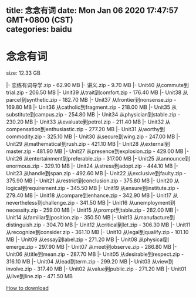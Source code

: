 
title: 念念有词
date: Mon Jan 06 2020 17:47:57 GMT+0800 (CST)    
categories: baidu
---

# 念念有词
size: 12.33 GB
 
 
|- 恋练有词导学.zip - 62.90 MB
|- 讲义.zip - 9.70 MB
|- Unit40 从commute到trial.zip - 206.50 MB
|- Unit39 从trait到comfort.zip - 176.40 MB
|- Unit38 从parcel到synthetic.zip - 182.70 MB
|- Unit37 从frontier到nonsense.zip - 169.80 MB
|- Unit36 从catholic到fragment.zip - 218.00 MB
|- Unit35 从substitute到campus.zip - 254.80 MB
|- Unit34 从physician到stable.zip - 230.20 MB
|- Unit33 从evaluate到petrol.zip - 211.40 MB
|- Unit32 从compensation到enthusiastic.zip - 277.20 MB
|- Unit31 从worthy到commodity.zip - 325.10 MB
|- Unit30 从secure到wing.zip - 247.00 MB
|- Unit29 从mathematical到rush.zip - 421.10 MB
|- Unit28 从external到master.zip - 481.90 MB
|- Unit27 从presence到explosion.zip - 429.00 MB
|- Unit26 从entertainment到preferable.zip - 317.00 MB
|- Unit25 从announce到enormous.zip - 329.10 MB
|- Unit24 从stress到adopt.zip - 444.10 MB
|- Unit23 从handle到span.zip - 492.60 MB
|- Unit22 从exclusive到faulty.zip - 375.90 MB
|- Unit21 从restrict到conclusion.zip - 375.80 MB
|- Unit20 从logical到requirement.zip - 345.50 MB
|- Unit19 从ensure到institute.zip - 279.40 MB
|- Unit18 从compare到enhance.zip - 342.90 MB
|- Unit17 从nevertheless到challenge.zip - 341.50 MB
|- Unit16 从unemployment到necessity.zip - 259.00 MB
|- Unit15 从prompt到table.zip - 282.00 MB
|- Unit14 从familiar到position.zip - 350.50 MB
|- Unit13 从manufacture到distinguish.zip - 304.70 MB
|- Unit12 从critical到let.zip - 306.30 MB
|- Unit11 从recognize到consider.zip - 361.10 MB
|- Unit10 从legal到qualify.zip - 101.10 MB
|- Unit09 从essay到label.zip - 271.20 MB
|- Unit08 从physical到emerge.zip - 297.90 MB
|- Unit07 从meet到observe.zip - 286.80 MB
|- Unit06 从title到mean.zip - 287.70 MB
|- Unit05 从desirable到respect.zip - 316.10 MB
|- Unit04 从lead到term.zip - 299.20 MB
|- Unit03 从view到involve.zip - 317.40 MB
|- Unit02 从value到public.zip - 271.20 MB
|- Unit01 从live到line.zip - 471.50 MB

[How to download](https://bpcam.bemobtrk.com/go/2ceec3aa-1ca2-46d6-b9ff-aaa5c184517c?jno=4946)